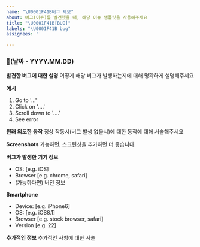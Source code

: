```yaml
---
name: "\U0001F41B버그 제보"
about: 버그(이슈)를 발견했을 때, 해당 이슈 템플릿을 사용해주세요
title: "\U0001F41B[BUG]"
labels: "\U0001F41B bug"
assignees: ''

---
```


### 📅(날짜 -  YYYY.MM.DD)

**발견한 버그에 대한 설명**
어떻게 해당 버그가 발생하는지에 대해 명확하게 설명해주세요

**예시**
1. Go to '...'
2. Click on '....'
3. Scroll down to '....'
4. See error

**원래 의도한 동작**
정상 작동시(버그 발생 없을시)에 대한 동작에 대해 서술해주세요

**Screenshots**
가능하면, 스크린샷을 추가하면 더 좋습니다.

**버그가 발생한 기기 정보**
 - OS: [e.g. iOS]
 - Browser [e.g. chrome, safari]
 - (가능하다면) 버전 정보 

**Smartphone**
 - Device: [e.g. iPhone6]
 - OS: [e.g. iOS8.1]
 - Browser [e.g. stock browser, safari]
 - Version [e.g. 22]

**추가적인 정보**
추가적인 사항에 대한 서술

